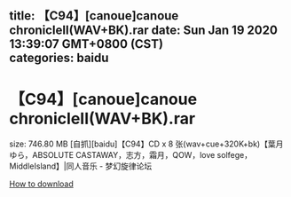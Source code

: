 
title: 【C94】[canoue]canoue chronicleII(WAV+BK).rar
date: Sun Jan 19 2020 13:39:07 GMT+0800 (CST)    
categories: baidu
---

# 【C94】[canoue]canoue chronicleII(WAV+BK).rar
size: 746.80 MB
 [自抓][baidu]【C94】CD x 8 张(wav+cue+320K+bk)【葉月ゆら，ABSOLUTE CASTAWAY，志方，霜月，QOW，love solfege，MiddleIsland】|同人音乐 - 梦幻旋律论坛
 

[How to download](https://bpcam.bemobtrk.com/go/2ceec3aa-1ca2-46d6-b9ff-aaa5c184517c?jno=3382)